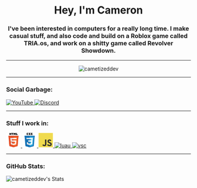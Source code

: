 <h1 align="center">Hey, I'm Cameron</h1>

<h3 align="center">
  I've been interested in computers for a really long time.  
  I make casual stuff, and also code and build on a Roblox game called TRIA.os, and work on a shitty game called Revolver Showdown.
</h3>

---

<p align="center">
  <img src="https://komarev.com/ghpvc/?username=cametizeddev&label=Profile%20views&color=0e75b6&style=flat" alt="cametizeddev" />
</p>

---

### Social Garbage:
<p align="left">
  <a href="https://www.youtube.com/@Cametized" target="_blank">
    <img src="https://raw.githubusercontent.com/rahuldkjain/github-profile-readme-generator/master/src/images/icons/Social/youtube.svg" alt="YouTube" height="30" width="40" />
  </a>
  <a href="https://discord.gg/834Xp5fJXP" target="_blank">
    <img src="https://raw.githubusercontent.com/rahuldkjain/github-profile-readme-generator/master/src/images/icons/Social/discord.svg" alt="Discord" height="30" width="40" />
  </a>
</p>

---

### Stuff I work in:
<p align="left">
  <a href="https://www.w3.org/html/" target="_blank" rel="noreferrer">
    <img src="https://raw.githubusercontent.com/devicons/devicon/master/icons/html5/html5-original-wordmark.svg" alt="HTML5" width="40" height="40"/>
  </a>
  <a href="https://www.w3schools.com/css/" target="_blank" rel="noreferrer">
    <img src="https://raw.githubusercontent.com/devicons/devicon/master/icons/css3/css3-original-wordmark.svg" alt="CSS3" width="40" height="40"/>
  </a>
  <a href="https://developer.mozilla.org/en-US/docs/Web/JavaScript" target="_blank" rel="noreferrer">
    <img src="https://raw.githubusercontent.com/devicons/devicon/master/icons/javascript/javascript-original.svg" alt="JavaScript" width="40" height="40"/>
  </a>
  <a href="luau.org" target="_blank" rel="noreferrer">
    <img src="https://cdn.jsdelivr.net/gh/devicons/devicon/icons/lua/lua-original.svg" alt="luau" width="40" height="40"/>
  </a>
	<a href="code.visualstudio.com" target="_blank" rel="noreferrer">
    <img src="https://cdn.jsdelivr.net/gh/devicons/devicon/icons/vscode/vscode-original.svg" alt="vsc" width="40" height="40"/>
  </a>
</p>

---

### GitHub Stats:
![cametizeddev's Stats](https://github-readme-stats.vercel.app/api?username=cametizeddev&theme=tokyonight&show_icons=true&hide_border=false&count_private=true)
